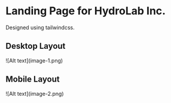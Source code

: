 <h1>Landing Page for HydroLab Inc.</h1>
Designed using tailwindcss.

<h2> Desktop Layout</h2>
![Alt text](image-1.png)

<h2>Mobile Layout</h2>
![Alt text](image-2.png)